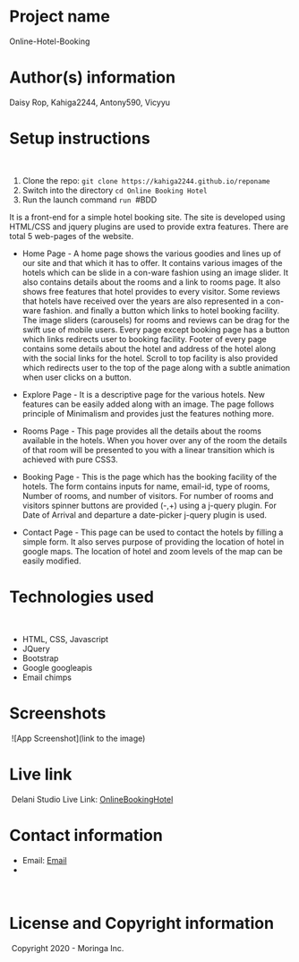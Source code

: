 # Project name
Online-Hotel-Booking
# Author(s) information
Daisy Rop, Kahiga2244, Antony590, Vicyyu
# Setup instructions
​
1. Clone the repo:
    `git clone https://kahiga2244.github.io/reponame`
​
2. Switch into the directory
    `cd Online Booking Hotel`
​
3. Run the launch command
    `run`
​
#BDD
​

It is a front-end for a simple hotel booking site. The site is developed using HTML/CSS and jquery plugins are used to provide extra features. There are total 5 web-pages of the website.

* Home Page -
A home page shows the various goodies and lines up of our site and that which it has to offer. It contains various images of the hotels which can be slide in a con-ware fashion using an image slider. It also contains details about the rooms and a link to rooms page. It also shows free features that hotel provides to every visitor. Some reviews that hotels have received over the years are also represented in a con-ware fashion. and finally a button which links to hotel booking facility.
The image sliders (carousels) for rooms and reviews can be drag for the swift use of mobile users.
Every page except booking page has a button which links redirects user to booking facility.
Footer of every page contains some details about the hotel and address of the hotel along with the social links for the hotel.
Scroll to top facility is also provided which redirects user to the top of the page along with a subtle animation when user clicks on a button.

* Explore Page -
It is a descriptive page for the various hotels. New features can be easily added along with an image. The page follows principle of Minimalism and provides just the features nothing more.

* Rooms Page -
This page provides all the details about the rooms available in the hotels. When you hover over any of the room the details of that room will be presented to you with a linear transition which is achieved with pure CSS3.

* Booking Page -
This is the page which has the booking facility of the hotels. The form contains inputs for name, email-id, type of rooms, Number of rooms, and number of visitors. For number of rooms and visitors spinner buttons are provided (-,+) using a j-query plugin. For Date of Arrival and departure a date-picker j-query plugin is used.

* Contact Page -
This page can be used to contact the hotels by filling a simple form. It also serves purpose of providing the location of hotel in google maps. The location of hotel and zoom levels of the map can be easily modified.

# Technologies used
​
* HTML, CSS, Javascript
* JQuery
* Bootstrap
* Google googleapis
* Email chimps
​
# Screenshots
​
![App Screenshot](link to the image)
​
# Live link
​
Delani Studio Live Link: [OnlineBookingHotel](https://kahiga2244.github.io/Online-Hotel-Booking/)
​
# Contact information
* Email: [Email](mailto:Kahigakamiru@gmail.com,daisyrop2000@gmail.com,alegoantony047@gmail.com,vincentmwendwa003@gmail.com)
*
​
# License and Copyright information
​
Copyright 2020 - Moringa Inc.
